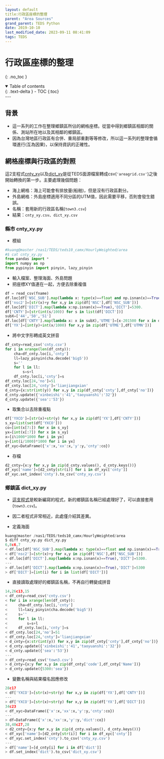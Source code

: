 ```yaml
---
layout: default
title:行政區座標的整理
parent: "Area Sources"
grand_parent: TEDS Python
date: 2019-10-10
last_modified_date: 2023-09-11 08:41:09
tags: TEDS
---
```


# 行政區座標的整理
{: .no_toc }

<details open markdown="block">
  <summary>
    Table of contents
  </summary>
  {: .text-delta }
- TOC
{:toc}
</details>
---

## 背景

- 這一系列的工作在整理鄉鎮區所佔的網格座標。從當中得到鄉鎮區相鄰的關係、測站所在地以及其相鄰的鄉鎮區。
- 因為台灣地區行政區有合併、重局部重劃等等修改，所以這一系列的整理會循環進行(互為因果)，以保持資訊的正確性。

## 網格座標與行政區的對照

這2支程式[cnty_xy](cnty_xy.py)以及[dict_xy](dict_xy.py)是從TEDS面源檔案轉成csv(`'areagrid.csv'`)之後開始轉換的第一步。主要處理幾個問題：
  - 海上網格：海上可能會有排放量(船舶)，但是沒有行政區劃分。
  - 外島網格：外島座標適用不同分區的UTM值，因此需要平移，否則會發生錯誤。
  - 名稱：套用新的行政區名稱(`town3.csv`)
  - 結果：`cnty_xy.csv`、`dict_xy.csv`

### 縣市 cnty_xy.py

- 模組

```python
#kuang@master /nas1/TEDS/teds10_camx/HourlyWeighted/area
#$ cat cnty_xy.py
from pandas import *
import numpy as np
from pypinyin import pinyin, lazy_pinyin
```

- 輸入檔案、整理海面、外島問題
- 把座標XY值連在一起，方便去除重複值

```python
df = read_csv(fname)
df.loc[df['NSC_SUB'].map(lambda x: type(x)==float and np.isnan(x)==True),'NSC_SUB']='b'
df['nsc2']=[str(x)+y for x,y in zip(df['NSC'],df['NSC_SUB'])]
df.loc[df['DICT'].map(lambda x:np.isnan(x)==True),'DICT']=5300.
df['CNTY']=[str(int(s/100)) for s in list(df['DICT'])]
subX=['44','50','51']
df.loc[df['CNTY'].map(lambda x: x in subX),'UTME']=[x-201500 for x in df.loc[df['CNTY'].map(lambda x: x in subX),'UTME']]
df['YX']=[int(y)+int(x/1000) for x,y in zip(df['UTME'],df['UTMN'])]
```

- 將中文字形轉成英文拼音

```python
df_cnty=read_csv('cnty.csv')
for i in xrange(len(df_cnty)):
    cha=df_cnty.loc[i,'cnty']
    ll=lazy_pinyin(cha.decode('big5'))
    s=''
    for l in ll:
        s=s+l
    df_cnty.loc[i,'cnty']=s
df_cnty.loc[24,'no']=51
df_cnty.loc[24,'cnty']='lianjiangxian'
d_cnty={x:str(int(y)) for x,y in zip(df_cnty['cnty'],df_cnty['no'])}
d_cnty.update({'xinbeishi':'41','taoyuanshi':'32'})
d_cnty.update({'sea':'53'})
```

- 取集合以去除重複點

```python
df['YXCO']=[str(x)+str(y) for x,y in zip(df['YX'],df['CNTY'])]
s_xy=list(set(df['YXCO']))
co=[int(x[7:]) for x in s_xy]
yx=[int(x[:7]) for x in s_xy]
x=[i%1000*1000 for i in yx]
y=[int(i/1000)*1000 for i in yx]
df_xyc=DataFrame({'x':x,'xx':x,'y':y,'cnty':co})
```

- 存檔

```python
d2_cnty={x:y for x,y in zip(d_cnty.values(), d_cnty.keys())}
df_xyc['name']=[d2_cnty[str(i)] for i in df_xyc['cnty']]
df_xyc.set_index('cnty').to_csv('cnty_xy.csv')
```

### 鄉鎮區 dict_xy.py

- [這支程式](dict_xy.py)是較新編寫的程式，新的鄉鎮區名稱已經處理好了，可以直接套用(`town3.csv`)。
- 因二者程式非常相近，此處僅介紹其差異。

- 定義海面

```python
kuang@master /nas1/TEDS/teds10_camx/HourlyWeighted/area
$ diff cnty_xy.py dict_xy.py
6,8c6,7
< df.loc[df['NSC_SUB'].map(lambda x: type(x)==float and np.isnan(x)==True),'NSC_SUB']='b'
< df['nsc2']=[str(x)+y for x,y in zip(df['NSC'],df['NSC_SUB'])]
< df.loc[df['DICT'].map(lambda x:np.isnan(x)==True),'DICT']=5300.
---
> df.loc[df['DICT'].map(lambda x:np.isnan(x)==True),'DICT']=5300
> df['DICT']=[int(i) for i in list(df['DICT'])]
```

- 直接讀取處理好的鄉鎮區名稱，不再自行轉變成拼音

```python
14,26c13,15
< df_cnty=read_csv('cnty.csv')
< for i in xrange(len(df_cnty)):
<     cha=df_cnty.loc[i,'cnty']
<     ll=lazy_pinyin(cha.decode('big5'))
<     s=''
<     for l in ll:
<         s=s+l
<     df_cnty.loc[i,'cnty']=s
< df_cnty.loc[24,'no']=51
< df_cnty.loc[24,'cnty']='lianjiangxian'
< d_cnty={x:str(int(y)) for x,y in zip(df_cnty['cnty'],df_cnty['no'])}
< d_cnty.update({'xinbeishi':'41','taoyuanshi':'32'})
< d_cnty.update({'sea':'53'})
---
> df_cnty=read_csv('town3.csv')
> d_cnty={x:y for x,y in zip(df_cnty['code'],df_cnty['Name'])}
> d_cnty.update({5300:'sea'})
```

- 變數名稱與結果檔名因應修改

```python
28c17
< df['YXCO']=[str(x)+str(y) for x,y in zip(df['YX'],df['CNTY'])]
---
> df['YXCO']=[str(x)+str(y) for x,y in zip(df['YX'],df['DICT'])]
34c23
< df_xyc=DataFrame({'x':x,'xx':x,'y':y,'cnty':co})
---
> df=DataFrame({'x':x,'xx':x,'y':y,'dict':co})
38,40c27,28
< d2_cnty={x:y for x,y in zip(d_cnty.values(), d_cnty.keys())}
< df_xyc['name']=[d2_cnty[str(i)] for i in df_xyc['cnty']]
< df_xyc.set_index('cnty').to_csv('cnty_xy.csv')
---
> df['name']=[d_cnty[i] for i in df['dict']]
> df.set_index('dict').to_csv('dict_xy.csv')
```

